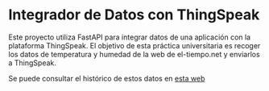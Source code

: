 # Integrador de Datos con ThingSpeak

Este proyecto utiliza FastAPI para integrar datos de una aplicación con la plataforma ThingSpeak. El objetivo de esta práctica universitaria es recoger los datos de temperatura y humedad de la web de el-tiempo.net y enviarlos a ThingSpeak.

Se puede consultar el histórico de estos datos en [esta web](https://tiempo.pabpereza.dev)
